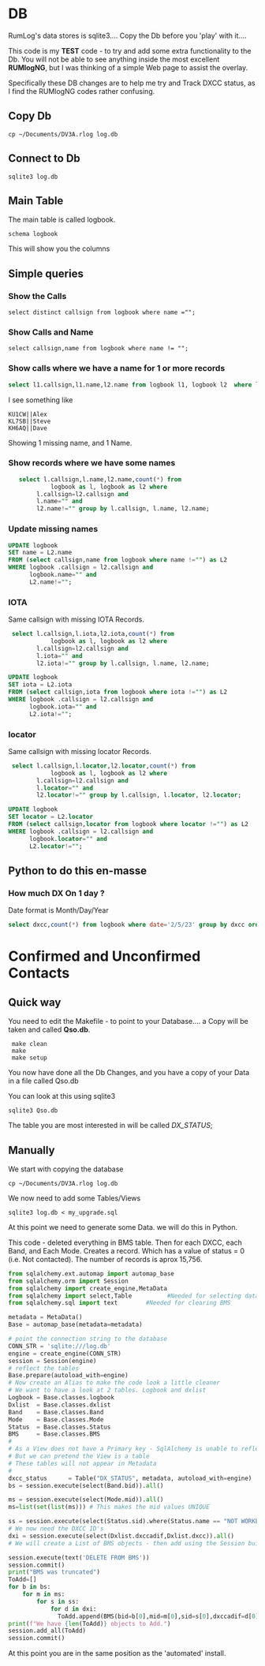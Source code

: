 # DB 

RumLog's data stores is sqlite3.... 
Copy the Db before you 'play' with it....

This code is my **TEST** code - to try and add some extra functionality to the Db. You will not be able to see anything
inside the most excellent **RUMlogNG**, but I was thinking of a simple Web page to assist the overlay.

Specifically these DB changes are to help me try and Track DXCC status, as I find the RUMlogNG codes rather confusing. 

## Copy Db 

    cp ~/Documents/DV3A.rlog log.db


## Connect to Db 

    sqlite3 log.db


## Main Table 


The main table is called logbook.

    schema logbook

This will show you the columns

## Simple queries


### Show the Calls 

    select distinct callsign from logbook where name ="";


### Show Calls and Name

    select callsign,name from logbook where name != "";


### Show calls where we have a name for 1 or more records

```sql
select l1.callsign,l1.name,l2.name from logbook l1, logbook l2  where l1.name ="" and l2.callsign=l1.callsign and l2.name !="";
```

I see something like 

```
KU1CW||Alex
KL7SB||Steve
KH6AQ||Dave
```

Showing 1 missing name, and 1 Name.

### Show records where we have some names 

```sql
   select l.callsign,l.name,l2.name,count(*) from 
   			logbook as l, logbook as l2 where
        l.callsign=l2.callsign and
        l.name="" and
        l2.name!="" group by l.callsign, l.name, l2.name;
```

### Update missing names


```sql
UPDATE logbook
SET name = L2.name
FROM (select callsign,name from logbook where name !="") as L2
WHERE logbook .callsign = l2.callsign and
      logbook.name="" and
      L2.name!="";
```

### IOTA 


Same callsign with missing IOTA Records.


```sql
 select l.callsign,l.iota,l2.iota,count(*) from 
   			logbook as l, logbook as l2 where
        l.callsign=l2.callsign and
        l.iota="" and
        l2.iota!="" group by l.callsign, l.name, l2.name;
```

```sql
UPDATE logbook
SET iota = L2.iota
FROM (select callsign,iota from logbook where iota !="") as L2
WHERE logbook .callsign = l2.callsign and
      logbook.iota="" and
      L2.iota!="";
```

### locator


Same callsign with missing locator Records.


```sql
 select l.callsign,l.locator,l2.locator,count(*) from 
   			logbook as l, logbook as l2 where
        l.callsign=l2.callsign and
        l.locator="" and
        l2.locator!="" group by l.callsign, l.locator, l2.locator;
```

```sql
UPDATE logbook
SET locator = L2.locator
FROM (select callsign,locator from logbook where locator !="") as L2
WHERE logbook .callsign = l2.callsign and
      logbook.locator="" and
      L2.locator!="";
```


## Python to do this en-masse




### How much DX On 1 day ?

Date format is Month/Day/Year

```sql
select dxcc,count(*) from logbook where date='2/5/23' group by dxcc order by dxcc asc;
```



# Confirmed and Unconfirmed Contacts 

## Quick way 
You need to edit the Makefile - to point to your Database.... a Copy will be taken and called **Qso.db**.


     make clean 
     make 
     make setup 

You now have done all the Db Changes, and you have a copy of your Data in a file called Qso.db 

You can look at this  using sqlite3 

    sqlite3 Qso.db 

The table you are most interested in will be called *DX_STATUS*;

## Manually 

We start with copying the database 

    cp ~/Documents/DV3A.rlog log.db
    
We now need to add some Tables/Views 

	sqlite3 log.db < my_upgrade.sql 
	
At this point we need to generate some Data. we will do this in Python.

This code - deleted everything in BMS table. Then for each DXCC, each Band, and Each Mode. Creates a record. Which has   a value of status = 0 (i.e. Not contacted).  The number of records is aprox 15,756. 


```python
from sqlalchemy.ext.automap import automap_base
from sqlalchemy.orm import Session
from sqlalchemy import create_engine,MetaData
from sqlalchemy import select,Table          #Needed for selecting data not mapping the Db
from sqlalchemy.sql import text        #Needed for clearing BMS

metadata = MetaData()
Base = automap_base(metadata=metadata)

# point the connection string to the database
CONN_STR = 'sqlite:///log.db'
engine = create_engine(CONN_STR)
session = Session(engine)
# reflect the tables
Base.prepare(autoload_with=engine)
# Now create an Alias to make the code look a little cleaner
# We want to have a look at 2 tables. Logbook and dxlist
Logbook = Base.classes.logbook
Dxlist  = Base.classes.dxlist
Band    = Base.classes.Band
Mode    = Base.classes.Mode
Status  = Base.classes.Status
BMS     = Base.classes.BMS
# 
# As a View does not have a Primary key - SqlAlchemy is unable to reflect("Auto Add")
# But we can pretend the View is a table 
# These tables will not appear in Metadata
#
dxcc_status      = Table("DX_STATUS", metadata, autoload_with=engine)
bs = session.execute(select(Band.bid)).all()

ms = session.execute(select(Mode.mid)).all()
ms=list(set(list(ms))) # This makes the mid values UNIQUE

ss = session.execute(select(Status.sid).where(Status.name == "NOT WORKED")).all()
# We now need the DXCC ID's 
dxi = session.execute(select(Dxlist.dxccadif,Dxlist.dxcc)).all()
# We will create a List of BMS objects - then add using the Session build add.

session.execute(text('DELETE FROM BMS'))
session.commit()
print("BMS was truncated")
ToAdd=[]
for b in bs:
    for m in ms:
        for s in ss:
            for d in dxi:
              ToAdd.append(BMS(bid=b[0],mid=m[0],sid=s[0],dxccadif=d[0]))
print(f"We have {len(ToAdd)} objects to Add.")
session.add_all(ToAdd)
session.commit()
```

At this point you are in the same position as the 'automated' install.



